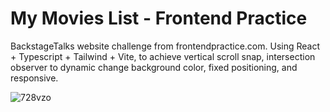 # My Movies List - Frontend Practice
BackstageTalks website challenge from frontendpractice.com. 
Using React + Typescript + Tailwind + Vite, 
to achieve vertical scroll snap, intersection observer to dynamic change background color, fixed positioning, and responsive.

![728vzo](https://user-images.githubusercontent.com/95673342/204120044-34b14c26-0bdf-4f4e-9de6-d1f835844679.gif)
